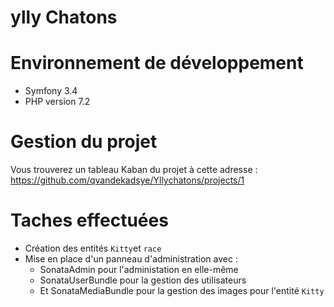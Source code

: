 ylly Chatons
====

# Environnement de développement
 * Symfony 3.4
 * PHP version 7.2
 
 # Gestion du projet
 Vous trouverez un tableau Kaban du projet à cette adresse : https://github.com/qvandekadsye/Yllychatons/projects/1
 
 # Taches effectuées
 - Création des entités ```Kitty```et ```race```
 - Mise en place d'un panneau d'administration avec :
   - SonataAdmin pour l'administation en elle-même
   - SonataUserBundle pour la gestion des utilisateurs
   - Et SonataMediaBundle pour la gestion des images pour l'entité ```Kitty```